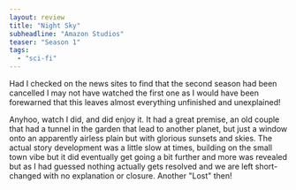 ```yaml
---
layout: review
title: "Night Sky"
subheadline: "Amazon Studios"
teaser: "Season 1"
tags:
  - "sci-fi"
---
```

Had I checked on the news sites to find that the second season had been cancelled I may not have watched the first
one as I would have been forewarned that this leaves almost everything unfinished and unexplained!

Anyhoo, watch I did, and did enjoy it. It had a great premise, an old couple that had a tunnel in the garden
that lead to another planet, but just a window onto an apparently airless plain but with glorious sunsets
and skies. The actual story development was a little slow at times, building on the small town vibe
but it did eventually get going a bit further and more was revealed but as I had guessed nothing actually
gets resolved and we are left short-changed with no explanation or closure. Another "Lost" then!


